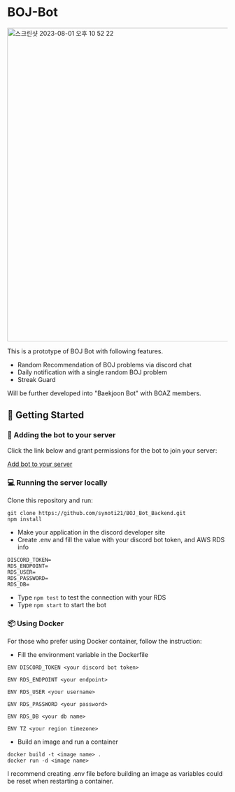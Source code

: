 # BOJ-Bot
<img width="717" alt="스크린샷 2023-08-01 오후 10 52 22" src="https://github.com/synoti21/BOJ-Bot/assets/58936172/12b05920-b39d-423a-9020-d0b440a9982e">

This is a prototype of BOJ Bot with following features.
- Random Recommendation of BOJ problems via discord chat
- Daily notification with a single random BOJ problem
- Streak Guard

Will be further developed into "Baekjoon Bot" with BOAZ members.

## 🚀 Getting Started
### 🤖 Adding the bot to your server
Click the link below and grant permissions for the bot to join your server:

[Add bot to your server](https://discord.com/api/oauth2/authorize?client_id=1133277476869640212&permissions=18432&scope=bot)


### 💻 Running the server locally
Clone this repository and run:
```
git clone https://github.com/synoti21/BOJ_Bot_Backend.git
npm install
```
- Make your application in the discord developer site
- Create .env and fill the value with your discord bot token, and AWS RDS info
```
DISCORD_TOKEN=
RDS_ENDPOINT=
RDS_USER=
RDS_PASSWORD=
RDS_DB=
```
- Type `npm test` to test the connection with your RDS
- Type `npm start` to start the bot


### 📦 Using Docker
For those who prefer using Docker container, follow the instruction:
- Fill the environment variable in the Dockerfile
```
ENV DISCORD_TOKEN <your discord bot token>

ENV RDS_ENDPOINT <your endpoint>

ENV RDS_USER <your username>

ENV RDS_PASSWORD <your password>

ENV RDS_DB <your db name>

ENV TZ <your region timezone>
```
- Build an image and run a container
```
docker build -t <image name> .
docker run -d <image name>
```
I recommend creating .env file before building an image as variables could be reset when restarting a container.

